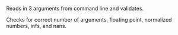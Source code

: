 Reads in 3 arguments from command line and validates.

Checks for correct number of arguments, floating point, normalized numbers, infs, and nans.
